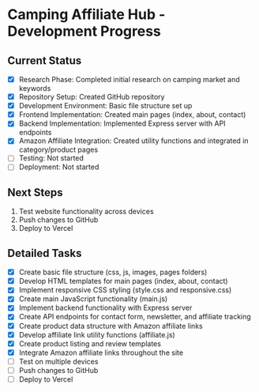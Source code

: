 # Camping Affiliate Hub - Development Progress

## Current Status
- [x] Research Phase: Completed initial research on camping market and keywords
- [x] Repository Setup: Created GitHub repository
- [x] Development Environment: Basic file structure set up
- [x] Frontend Implementation: Created main pages (index, about, contact)
- [x] Backend Implementation: Implemented Express server with API endpoints
- [x] Amazon Affiliate Integration: Created utility functions and integrated in category/product pages
- [ ] Testing: Not started
- [ ] Deployment: Not started

## Next Steps
1. Test website functionality across devices
2. Push changes to GitHub
3. Deploy to Vercel

## Detailed Tasks
- [x] Create basic file structure (css, js, images, pages folders)
- [x] Develop HTML templates for main pages (index, about, contact)
- [x] Implement responsive CSS styling (style.css and responsive.css)
- [x] Create main JavaScript functionality (main.js)
- [x] Implement backend functionality with Express server
- [x] Create API endpoints for contact form, newsletter, and affiliate tracking
- [x] Create product data structure with Amazon affiliate links
- [x] Develop affiliate link utility functions (affiliate.js)
- [x] Create product listing and review templates
- [x] Integrate Amazon affiliate links throughout the site
- [ ] Test on multiple devices
- [ ] Push changes to GitHub
- [ ] Deploy to Vercel

